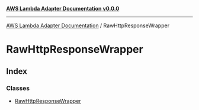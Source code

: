 [**AWS Lambda Adapter Documentation v0.0.0**](../README.md)

***

[AWS Lambda Adapter Documentation](../modules.md) / RawHttpResponseWrapper

# RawHttpResponseWrapper

## Index

### Classes

- [RawHttpResponseWrapper](classes/RawHttpResponseWrapper.md)
